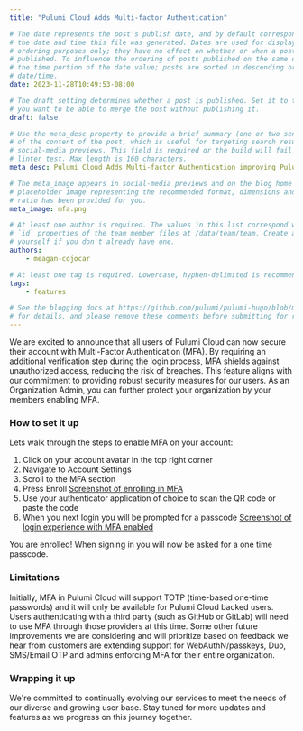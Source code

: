```yaml
---
title: "Pulumi Cloud Adds Multi-factor Authentication"

# The date represents the post's publish date, and by default corresponds with
# the date and time this file was generated. Dates are used for display and
# ordering purposes only; they have no effect on whether or when a post is
# published. To influence the ordering of posts published on the same date, use
# the time portion of the date value; posts are sorted in descending order by
# date/time.
date: 2023-11-28T10:49:53-08:00

# The draft setting determines whether a post is published. Set it to true if
# you want to be able to merge the post without publishing it.
draft: false

# Use the meta_desc property to provide a brief summary (one or two sentences)
# of the content of the post, which is useful for targeting search results or
# social-media previews. This field is required or the build will fail the
# linter test. Max length is 160 characters.
meta_desc: Pulumi Cloud Adds Multi-factor Authentication improving Pulumi customers' security posture.

# The meta_image appears in social-media previews and on the blog home page. A
# placeholder image representing the recommended format, dimensions and aspect
# ratio has been provided for you.
meta_image: mfa.png

# At least one author is required. The values in this list correspond with the
# `id` properties of the team member files at /data/team/team. Create a file for
# yourself if you don't already have one.
authors:
    - meagan-cojocar

# At least one tag is required. Lowercase, hyphen-delimited is recommended.
tags:
    - features

# See the blogging docs at https://github.com/pulumi/pulumi-hugo/blob/master/BLOGGING.md
# for details, and please remove these comments before submitting for review.
---
```


We are excited to announce that all users of Pulumi Cloud can now secure their account with Multi-Factor Authentication (MFA). By requiring an additional verification step during the login process, MFA shields against unauthorized access, reducing the risk of breaches. This feature aligns with our commitment to providing robust security measures for our users. As an Organization Admin, you can further protect your organization by your members enabling MFA.
<!--more-->

### How to set it up

Lets walk through the steps to enable MFA on your account:

1. Click on your account avatar in the top right corner
2. Navigate to Account Settings
3. Scroll to the MFA section
4. Press Enroll
[Screenshot of enrolling in MFA](mfa-enroll.png)
5. Use your authenticator application of choice to scan the QR code or paste the code
6. When you next login you will be prompted for a passcode
[Screenshot of login experience with MFA enabled](sign-in-mfa.png)

You are enrolled! When signing in you will now be asked for a one time passcode.

### Limitations

Initially, MFA in Pulumi Cloud will support TOTP (time-based one-time passwords) and it will only be available for Pulumi Cloud backed users. Users authenticating with a third party (such as GitHub or GitLab) will need to use MFA through those providers at this time. Some other future improvements we are considering and will prioritize based on feedback we hear from customers are extending support for WebAuthN/passkeys, Duo, SMS/Email OTP and admins enforcing MFA for their entire organization.

### Wrapping it up

We're committed to continually evolving our services to meet the needs of our diverse and growing user base. Stay tuned for more updates and features as we progress on this journey together.

